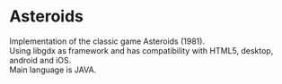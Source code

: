 Asteroids
=========
Implementation of the classic game Asteroids (1981).<br>
Using libgdx as framework and has compatibility with HTML5, desktop, android and iOS.<br>
Main language is JAVA.

